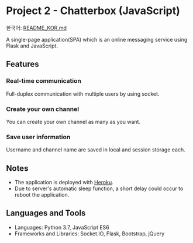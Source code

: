 # Project 2 - Chatterbox (JavaScript)

한국어: [README_KOR.md](https://github.com/syntaxkim/project2-chatterbox/blob/master/README_KOR.md)

A single-page application(SPA) which is an online messaging service using Flask and JavaScript.


## Features

### Real-time communication
Full-duplex communication with multiple users by using socket.

### Create your own channel
You can create your own channel as many as you want.

### Save user information
Username and channel name are saved in local and session storage each.

## Notes
* The application is deployed with [Heroku](https://www.heroku.com).
* Due to server's automatic sleep function, a short delay could occur to reboot the application.


## Languages and Tools
* Languages: Python 3.7, JavaScript ES6
* Frameworks and Libraries: Socket.IO, Flask, Bootstrap, jQuery
